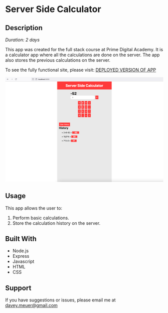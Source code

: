 # Server Side Calculator

## Description

_Duration: 2 days_

This app was created for the full stack course at Prime Digital Academy. It is a calculator app where all the calculations are done on the server. The app also stores the previous calculations on the server.

To see the fully functional site, please visit: [DEPLOYED VERSION OF APP](www.heroku.com)

![App Image](/images/calculatorImage.png)

## Usage
This app allows the user to:

1. Perform basic calculations.
2. Store the calculation history on the server.

## Built With

- Node.js
- Express
- Javascript
- HTML
- CSS

## Support
If you have suggestions or issues, please email me at [davey.meuer@gmail.com](mailto:davey.meuer@gmail.com)
